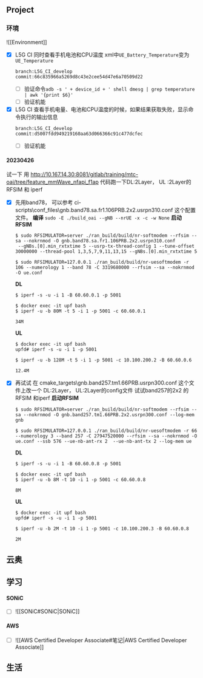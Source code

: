 ## Project
### 环境
![[Environment]]

- [x] L5G CI 同时查看手机电池和CPU温度
    xml中`UE_Battery_Temperature`变为`UE_Temperature`
    ```
    branch:L5G_CI_develop
    commit:66c835966a5269d8c43e2cee54d47e6a70509d22
    ```
    - [ ] 验证命令`adb -s ' + device_id + ' shell dmesg | grep temperature | awk '{print $6}'`
    - [ ] 验证机能
- [x] L5G CI 查看手机电量、电池和CPU温度的时候，如果结果获取失败，显示命令执行的输出信息
    ```
    branch:L5G_CI_develop
    commit:d5007fdd949219160aa63d066366c91c477dcfec
    ```
    - [ ] 验证机能

#### 20230426
试一下 用 http://10.167.14.30:8081/gitlab/training/mtc-oai/tree/feature_mmWave_nfapi_f1ap 代码跑一下DL:2Layer， UL :2Layer的RFSIM 和 iperf
- [X] 先用band78， 可以参考 ci-scripts\conf_files\gnb.band78.sa.fr1.106PRB.2x2.usrpn310.conf 这个配置文件。
    **编译**
    `sudo -E ./build_oai --gNB --nrUE -x -c -w None`
    **启动RFSIM**
    ```
    $ sudo RFSIMULATOR=server ./ran_build/build/nr-softmodem --rfsim --sa --nokrnmod -O gnb.band78.sa.fr1.106PRB.2x2.usrpn310.conf
     --gNBs.[0].min_rxtxtime 5 --usrp-tx-thread-config 1 --tune-offset 30000000 --thread-pool 1,3,5,7,9,11,13,15 --gNBs.[0].min_rxtxtime 5

    $ sudo RFSIMULATOR=127.0.0.1 ./ran_build/build/nr-uesoftmodem -r 106 --numerology 1 --band 78 -C 3319680000 --rfsim --sa --nokrnmod -O ue.conf
    ```
    **DL**
    ```
    $ iperf -s -u -i 1 -B 60.60.0.1 -p 5001

    $ docker exec -it upf bash
    $ iperf -u -b 80M -t 5 -i 1 -p 5001 -c 60.60.0.1

    34M
    ```
    **UL**
    ```
    $ docker exec -it upf bash
    upfd# iperf -s -u -i 1 -p 5001

    $ iperf -u -b 128M -t 5 -i 1 -p 5001 -c 10.100.200.2 -B 60.60.0.6

    12.4M
    ```

- [X] 再试试 在 cmake_targets\gnb.band257.tm1.66PRB.usrpn300.conf 这个文件上改一个 DL:2Layer， UL:2Layer的config文件 试试band257的2x2 的 RFSIM 和iperf
    **启动RFSIM**
    ```
    $ sudo RFSIMULATOR=server ./ran_build/build/nr-softmodem --rfsim --sa --nokrnmod -O gnb.band257.tm1.66PRB.2x2.usrpn300.conf --log-mem gnb
    
    $ sudo RFSIMULATOR=127.0.0.1 ./ran_build/build/nr-uesoftmodem -r 66 --numerology 3 --band 257 -C 27947520000 --rfsim --sa --nokrnmod -O ue.conf --ssb 576 --ue-nb-ant-rx 2  --ue-nb-ant-tx 2 --log-mem ue
    ```
    **DL**
    ```
    $ iperf -s -u -i 1 -B 60.60.0.8 -p 5001

    $ docker exec -it upf bash
    $ iperf -u -b 8M -t 10 -i 1 -p 5001 -c 60.60.0.8

    8M
    ```
    **UL**
    ```
    $ docker exec -it upf bash
    upfd# iperf -s -u -i 1 -p 5001

    $ iperf -u -b 2M -t 10 -i 1 -p 5001 -c 10.100.200.3 -B 60.60.0.8

    2M
    ```

## 云奥

## 学习
#### SONiC
- [ ] ![[SONiC#SONiC|SONiC]]

#### AWS
- [ ] ![[AWS Certified Developer Associate#笔记|AWS Certified Developer Associate]]

## 生活